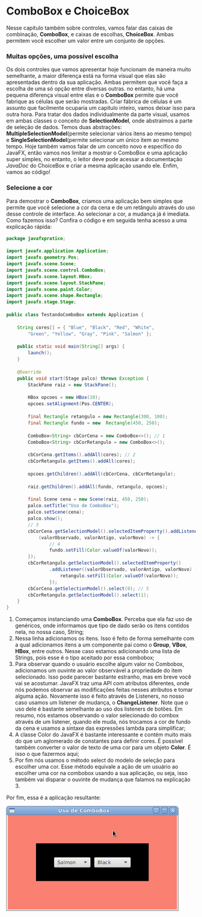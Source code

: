 # ComboBox e ChoiceBox

Nesse capítulo também sobre controles, vamos falar das caixas de combinação, **ComboBox**, e caixas de escolhas, **ChoiceBox**. Ambas permitem você escolher um valor entre um conjunto de opções.

### Muitas opções, uma possível escolha

Os dois controles que vamos apresentar hoje funcionam de maneira muito semelhante, a maior diferença está na forma visual que elas são apresentadas dentro da sua aplicação. Ambas permitem que você faça a escolha de uma só opção entre diversas outras. no entanto, há uma pequena diferença visual entre elas e o **ComboBox** permite que você fabrique as células que serão mostradas. Criar fábrica de células é um assunto que facilmente ocuparia um capítulo inteiro, vamos deixar isso para outra hora.
Para tratar dos dados individualmente da parte visual, usamos em ambas classes o conceito de **SelectionModel**, onde abstraimos a parte de seleção de dados. Temos duas abstrações: **MultipleSelectionModel**(permite selecionar vários itens ao mesmo tempo) e **SingleSelectionModel**(permite selecionar um único item ao mesmo tempo.
Hoje também vamos falar de um conceito novo e específico do JavaFX, então vamos nos limitar a mostrar o ComboBox e uma aplicação super simples, no entanto, o leitor deve pode acessar a documentação *JavaDoc* do ChoiceBox e criar a mesma aplicação usando ele. Enfim, vamos ao código!

### Selecione a cor
Para demostrar o **ComboBox**, criamos uma aplicação bem simples que permite que você selecione a cor da cena e de um retângulo através do uso desse controle de interface. Ao selecionar a cor, a mudança já é imediata. Como fazemos isso? Confira o código e em seguida tenha acesso a uma explicação rápida:

```java
package javafxpratico;

import javafx.application.Application;
import javafx.geometry.Pos;
import javafx.scene.Scene;
import javafx.scene.control.ComboBox;
import javafx.scene.layout.HBox;
import javafx.scene.layout.StackPane;
import javafx.scene.paint.Color;
import javafx.scene.shape.Rectangle;
import javafx.stage.Stage;

public class TestandoComboBox extends Application {

	String cores[] = { "Blue", "Black", "Red", "White", 
	    "Green", "Yellow", "Gray", "Pink", "Salmon" };

	public static void main(String[] args) {
		launch();
	}

	@Override
	public void start(Stage palco) throws Exception {
		StackPane raiz = new StackPane();

		HBox opcoes = new HBox(10);
		opcoes.setAlignment(Pos.CENTER);

		final Rectangle retangulo = new Rectangle(300, 100);
		final Rectangle fundo = new  Rectangle(450, 250);
		
		ComboBox<String> cbCorCena = new ComboBox<>(); // 1
		ComboBox<String> cbCorRetangulo = new ComboBox<>();

		cbCorCena.getItems().addAll(cores); // 2
		cbCorRetangulo.getItems().addAll(cores);

		opcoes.getChildren().addAll(cbCorCena, cbCorRetangulo);

		raiz.getChildren().addAll(fundo, retangulo, opcoes);

		final Scene cena = new Scene(raiz, 450, 250);
		palco.setTitle("Uso de ComboBox");
		palco.setScene(cena);
		palco.show();
		// 3
		cbCorCena.getSelectionModel().selectedItemProperty().addListener(
			(valorObservado, valorAntigo, valorNovo) -> {
			    // 4
				fundo.setFill(Color.valueOf(valorNovo));
		});
		cbCorRetangulo.getSelectionModel().selectedItemProperty()
				.addListener((valorObservado, valorAntigo, valorNovo) -> {
					retangulo.setFill(Color.valueOf(valorNovo));
				});
		cbCorCena.getSelectionModel().select(0); // 5
		cbCorRetangulo.getSelectionModel().select(1);
	}
}
```

1. Começamos instanciando uma **ComboBox**. Perceba que ela faz uso de genéricos, onde informamos que tipo de dado serão os itens contidos nela, no nossa caso, String;
2. Nessa linha adicionamos os itens. Isso é feito de forma semelhante com a qual adicionamos itens a um componente pai como o **Group**, **VBox**, **HBox**, entre outros. Nesse caso estamos adicionando uma lista de Strings, pois esse é o tipo aceitado por essa combobox;
3. Para observar quando o usuário escolhe algum valor no Combobox, adicionamos um ouvinte ao valor observável a propriedade do item selecionado. Isso pode parecer bastante estranho, mas em breve você vai se acostumar. JavaFX traz uma API com atributos diferentes, onde nós podemos observar as modificações feitas nesses atributos e tomar alguma ação. Novamente isso é feito através de Listeners, no nosso caso usamos um listener de mudança, o **ChangeListener**. Note que o uso dele é bastante semelhante ao uso dos listeners de botões. Em resumo, nós estamos observando o valor selecionado do combox através de um listener, quando ele muda, nós trocamos a cor de fundo da cena e usamos a sintaxe das expressões lambda para simplificar;
4. A classe Color do JavaFX é bastante interessante e contém muito mais do que um aglomerado de constantes para definir cores. É possível também converter o valor de texto de uma cor para um objeto **Color**. É isso o que fazermos aqui;
5. Por fim nós usamos o método select do modelo de seleção para escolher uma cor. Esse método equivale a ação de um usuário ao escolher uma cor na combobox usando a sua aplicação, ou seja, isso também vai disparar o ouvinte de mudança que falamos na explicação 3.


Por fim, essa é a aplicação resultante:


![](../imagens/telas/combobox.png)